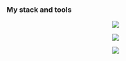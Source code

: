 

### My stack and tools

<p align="center">
  <a href="https://skillicons.dev">
    <img src="https://skillicons.dev/icons?i=html,css,js,react,nextjs,nodejs" />
  </a>
</p>

<p align="center">
  <a href="https://skillicons.dev">
    <img src="https://skillicons.dev/icons?i=vscode,bash,git,github,codepen,mongodb,netlify" />
  </a>
</p>

<p align="center">
  <a href="https://skillicons.dev">
    <img src="https://skillicons.dev/icons?i=figma&theme=light,ps,blender" />
  </a>
</p>
